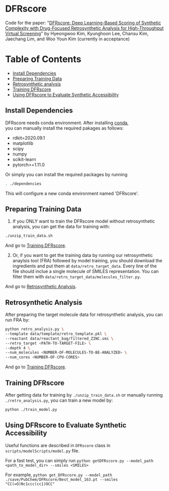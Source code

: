 # DFRscore
Code for the paper: "[DFRscore: Deep Learning-Based Scoring of Synthetic Complexity with Drug-Focused Retrosynthetic Analysis for High-Throughput Virtual Screening](https://doi.org/10.1021/acs.jcim.3c01134)" by Hyeongwoo Kim, Kyunghoon Lee, Chansu Kim, Jaechang Lim, and Woo Youn Kim (currently in acceptance)

# Table of Contents
- [Install Dependencies](#install-dependencies)
- [Preparing Training Data](#preparing-training-data)
- [Retrosynthetic analysis](#retrosynthetic-analysis)
- [Training DFRscore](#training-dfrscore)
- [Using DFRscore to Evaluate Synthetic Accessibility](#using-dfrscore-to-evaluate-synthetic-accessibility)

## Install Dependencies
DFRscore needs conda environment. After installing [conda](https://www.anaconda.com/),   
you can manually install the required pakages as follows:
- rdkit=2020.09.1
- matplotlib
- scipy
- numpy
- scikit-learn
- pytorch>=1.11.0

Or simply you can install the required packages by running
```bash
. ./dependencies
```
This will configure a new conda environment named 'DFRscore'.

## Preparing Training Data
1. If you ONLY want to train the DFRscore model without retrosynthetic analysis, you can get the data for training with:   
```bash
./unzip_train_data.sh
```
And go to [Training DFRscore](#training-dfrscore).

2. Or, if you want to get the training data by running our retrosynthetic anaylsis tool (FRA) followed by model training, you should download the ingredients and put them
at ```data/retro_target_data```. Every line of the file should inclue a single molecule of SMILES representation. You can filter them with ```data/retro_target_data/molecules_filter.py```.

And go to [Retrosynthetic Analysis](#retrosynthetic-analysis).

## Retrosynthetic Analysis
After preparing the target molecule data for retrosynthetic analysis, you can run FRA by:
```bash
python retro_analysis.py \
--template data/template/retro_template.pkl \
--reactant data/reactant_bag/filtered_ZINC.smi \
--retro_target <PATH-TO-TARGET-FILE> \
--depth 4 \
--num_molecules <NUMBER-OF-MOLECULES-TO-BE-ANALYZED> \
--num_cores <NUMBER-OF-CPU-CORES>
```
And go to [Training DFRscore](#training-dfrscore).

## Training DFRscore
After getting data for training by ```./unzip_train_data.sh``` or manually running ```./retro_analysis.py```, you can train a new model by:
```bash
python ./train_model.py
```

## Using DFRscore to Evaluate Synthetic Accessibility
Useful functions are described in ```DFRscore``` class in ```scripts/modelScripts/model.py``` file.

For a fast test, you can simply run ```python getDFRscore.py --model_path <path_to_model_dir> --smiles <SMILES>```

For example, ```python get_DFRscore.py --model_path ./save/PubChem/DFRscore/Best_model_163.pt --smiles "CC(=O)Nc1ccc(cc1)OCC"```
